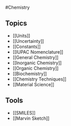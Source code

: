 #Chemistry 
## Topics
* [[Units]]
* [[Uncertainty]]
* [[Constants]]
* [[IUPAC Nomenclature]]
* [[General Chemistry]]
* [[Inorganic Chemistry]]
* [[Organic Chemistry]]
* [[Biochemistry]]
* [[Chemistry Techniques]]
* [[Material Science]]
## Tools
* [[SMILES]]
* [[Marvin Sketch]]
